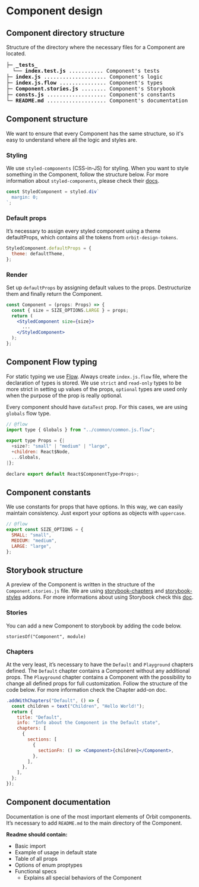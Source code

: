 # Component design

## Component directory structure

Structure of the directory where the necessary files for a Component are located.

<pre>
<strong>├─ _tests_</strong>
<strong>  └── index.test.js</strong> ........... Component's tests
<strong>├─ index.js</strong> .................... Component's logic
<strong>├─ index.js.flow</strong> ............... Component's types
<strong>├─ Component.stories.js</strong> ........ Component's Storybook
<strong>├─ consts.js</strong> ................... Component's constants
<strong>└─ README.md</strong> ................... Component's documentation
</pre>

## Component structure

We want to ensure that every Component has the same structure, so it's easy to understand where all the logic and styles are.

### Styling
We use `styled-components` (CSS-in-JS) for styling. When you want to style something in the Component, follow the structure below. For more information about `styled-components`, please check their [docs](https://www.styled-components.com/docs).
```jsx
const StyledComponent = styled.div`
  margin: 0;
`;
```

### Default props
It’s necessary to assign every styled component using a theme defaultProps, which contains all the tokens from `orbit-design-tokens`.
```jsx
StyledComponent.defaultProps = {
  theme: defaultTheme,
};
```
### Render
Set up `defaultProps` by assigning default values to the props. Destructurize them and finally return the Component.

```jsx
const Component = (props: Props) => {
  const { size = SIZE_OPTIONS.LARGE } = props;
  return (
    <StyledComponent size={size}>
      ...
    </StyledComponent>
  );
};
```

## Component Flow typing
For static typing we use [Flow](https://flow.org/en/docs/react/). Always create `index.js.flow` file, where the declaration of types is stored. We use `strict` and `read-only` types to be more strict in setting up values of the props, `optional` types are used only when the purpose of the prop is really optional.

Every component should have `dataTest` prop. For this cases, we are using `globals` flow type.
```jsx
// @flow
import type { Globals } from "../common/common.js.flow";
    
export type Props = {|
  +size?: "small" | "medium" | "large",
  +children: React$Node,
  ...Globals,
|};
    
declare export default React$ComponentType<Props>;
```

## Component constants
We use constants for props that have options. In this way, we can easily maintain consistency. Just export your options as objects with `uppercase`.

```jsx
// @flow
export const SIZE_OPTIONS = {
  SMALL: "small",
  MEDIUM: "medium",
  LARGE: "large",
};
```

## Storybook structure
A preview of the Component is written in the structure of the `Component.stories.js` file. We are using [storybook-chapters](https://github.com/Checkfront/react-storybook-addon-chapters) and [storybook-styles](https://www.npmjs.com/package/@sambego/storybook-styles) addons. For more informations about using Storybook check this [doc](https://storybook.js.org/basics/guide-react/).

### Stories
You can add a new Component to storybook by adding the code below.

`storiesOf("Component", module)`

### Chapters
At the very least, it’s necessary to have the `Default` and `Playground` chapters defined. The `Default` chapter contains a Component without any additional props. The `Playground` chapter contains a Component with the possibility to change all defined props for full customization. Follow the structure of the code below. For more information check the Chapter add-on doc.

```jsx
.addWithChapters("Default", () => {
  const children = text("Children", "Hello World!");
  return {
    title: "Default",
    info: "Info about the Component in the Default state",
    chapters: [
      {
        sections: [
          {
            sectionFn: () => <Component>{children}</Component>,
          },
        ],
      },
    ],
  };
});
```

## Component documentation
Documentation is one of the most important elements of Orbit components. It’s necessary to add `README.md` to the main directory of the Component. 

**Readme should contain:** 
* Basic import
* Example of usage in default state
* Table of all props
* Options of enum proptypes
* Functional specs
  * Explains all special behaviors of the Component






